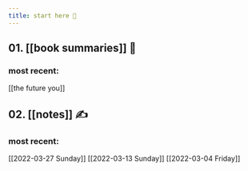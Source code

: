 ```yaml
---
title: start here 🏡
---
```


## 01. [[book summaries]] 📖
### most recent:
[[the future you]]

## 02. [[notes]] ✍️
### most recent:
[[2022-03-27 Sunday]]
[[2022-03-13 Sunday]]
[[2022-03-04 Friday]]

